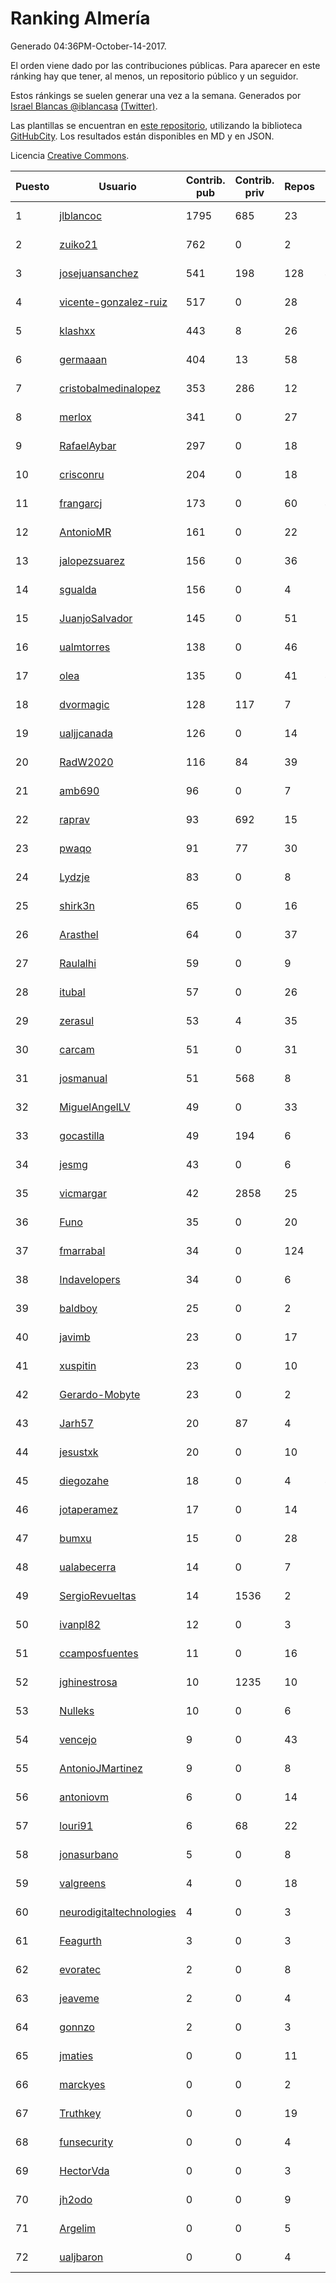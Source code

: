 # Ranking Almería

Generado 04:36PM-October-14-2017.

El orden viene dado por las contribuciones públicas. Para aparecer en este ránking hay que tener, al menos, un repositorio público y un seguidor.

Estos ránkings se suelen generar una vez a la semana. Generados por [Israel Blancas @iblancasa](https://github.com/iblancasa/) [(Twitter)](https://twitter.com/iblancasa).

Las plantillas se encuentran en [este repositorio](https://github.com/iblancasa/GH-Spanish-Ranking), utilizando la biblioteca [GitHubCity](https://github.com/iblancasa/GitHubCity). Los resultados están disponibles en MD y en JSON.

Licencia [Creative Commons](https://creativecommons.org/licenses/by/4.0/).

| Puesto   |  Usuario  | Contrib. pub | Contrib. priv |Repos| Followers | Desde |  Avatar  |
|----------|-----------|--------------|---------------|-----|-----------|-------|----------|
|1|[jlblancoc](https://github.com/jlblancoc)|1795|685|23|148|2013-09-19|![jlblancoc](https://avatars3.githubusercontent.com/u/5497818)|
|2|[zuiko21](https://github.com/zuiko21)|762|0|2|2|2012-12-28|![zuiko21](https://avatars0.githubusercontent.com/u/3143243)|
|3|[josejuansanchez](https://github.com/josejuansanchez)|541|198|128|48|2011-07-01|![josejuansanchez](https://avatars3.githubusercontent.com/u/888481)|
|4|[vicente-gonzalez-ruiz](https://github.com/vicente-gonzalez-ruiz)|517|0|28|20|2015-01-22|![vicente-gonzalez-ruiz](https://avatars3.githubusercontent.com/u/10660795)|
|5|[klashxx](https://github.com/klashxx)|443|8|26|17|2010-07-28|![klashxx](https://avatars3.githubusercontent.com/u/346759)|
|6|[germaaan](https://github.com/germaaan)|404|13|58|116|2013-09-23|![germaaan](https://avatars2.githubusercontent.com/u/5518719)|
|7|[cristobalmedinalopez](https://github.com/cristobalmedinalopez)|353|286|12|19|2015-03-05|![cristobalmedinalopez](https://avatars1.githubusercontent.com/u/11335170)|
|8|[merlox](https://github.com/merlox)|341|0|27|9|2015-07-18|![merlox](https://avatars0.githubusercontent.com/u/13392096)|
|9|[RafaelAybar](https://github.com/RafaelAybar)|297|0|18|15|2016-08-24|![RafaelAybar](https://avatars0.githubusercontent.com/u/21227176)|
|10|[crisconru](https://github.com/crisconru)|204|0|18|20|2013-10-09|![crisconru](https://avatars3.githubusercontent.com/u/5649085)|
|11|[frangarcj](https://github.com/frangarcj)|173|0|60|45|2010-09-15|![frangarcj](https://avatars2.githubusercontent.com/u/399894)|
|12|[AntonioMR](https://github.com/AntonioMR)|161|0|22|6|2014-05-13|![AntonioMR](https://avatars0.githubusercontent.com/u/7569487)|
|13|[jalopezsuarez](https://github.com/jalopezsuarez)|156|0|36|10|2010-05-18|![jalopezsuarez](https://avatars1.githubusercontent.com/u/280283)|
|14|[sgualda](https://github.com/sgualda)|156|0|4|2|2016-06-16|![sgualda](https://avatars0.githubusercontent.com/u/19980894)|
|15|[JuanjoSalvador](https://github.com/JuanjoSalvador)|145|0|51|51|2013-07-21|![JuanjoSalvador](https://avatars2.githubusercontent.com/u/5058655)|
|16|[ualmtorres](https://github.com/ualmtorres)|138|0|46|13|2012-11-21|![ualmtorres](https://avatars0.githubusercontent.com/u/2856222)|
|17|[olea](https://github.com/olea)|135|0|41|44|2009-10-18|![olea](https://avatars1.githubusercontent.com/u/141267)|
|18|[dvormagic](https://github.com/dvormagic)|128|117|7|3|2016-03-15|![dvormagic](https://avatars0.githubusercontent.com/u/17849198)|
|19|[ualjjcanada](https://github.com/ualjjcanada)|126|0|14|9|2015-04-16|![ualjjcanada](https://avatars2.githubusercontent.com/u/11983068)|
|20|[RadW2020](https://github.com/RadW2020)|116|84|39|17|2014-08-24|![RadW2020](https://avatars2.githubusercontent.com/u/8538542)|
|21|[amb690](https://github.com/amb690)|96|0|7|2|2016-03-15|![amb690](https://avatars0.githubusercontent.com/u/17849212)|
|22|[raprav](https://github.com/raprav)|93|692|15|16|2009-03-12|![raprav](https://avatars2.githubusercontent.com/u/62855)|
|23|[pwaqo](https://github.com/pwaqo)|91|77|30|13|2012-06-30|![pwaqo](https://avatars0.githubusercontent.com/u/1909548)|
|24|[Lydzje](https://github.com/Lydzje)|83|0|8|2|2016-02-20|![Lydzje](https://avatars2.githubusercontent.com/u/17357136)|
|25|[shirk3n](https://github.com/shirk3n)|65|0|16|2|2014-01-27|![shirk3n](https://avatars3.githubusercontent.com/u/6516842)|
|26|[Arasthel](https://github.com/Arasthel)|64|0|37|78|2010-11-14|![Arasthel](https://avatars3.githubusercontent.com/u/480955)|
|27|[Raulalhi](https://github.com/Raulalhi)|59|0|9|3|2015-12-01|![Raulalhi](https://avatars3.githubusercontent.com/u/16103966)|
|28|[itubal](https://github.com/itubal)|57|0|26|6|2008-05-29|![itubal](https://avatars2.githubusercontent.com/u/11919)|
|29|[zerasul](https://github.com/zerasul)|53|4|35|25|2013-11-29|![zerasul](https://avatars2.githubusercontent.com/u/6067824)|
|30|[carcam](https://github.com/carcam)|51|0|31|14|2012-05-01|![carcam](https://avatars1.githubusercontent.com/u/1695138)|
|31|[josmanual](https://github.com/josmanual)|51|568|8|2|2015-02-23|![josmanual](https://avatars2.githubusercontent.com/u/11162684)|
|32|[MiguelAngelLV](https://github.com/MiguelAngelLV)|49|0|33|14|2011-02-25|![MiguelAngelLV](https://avatars0.githubusercontent.com/u/638110)|
|33|[gocastilla](https://github.com/gocastilla)|49|194|6|6|2016-07-20|![gocastilla](https://avatars2.githubusercontent.com/u/20567140)|
|34|[jesmg](https://github.com/jesmg)|43|0|6|10|2014-06-25|![jesmg](https://avatars1.githubusercontent.com/u/7987855)|
|35|[vicmargar](https://github.com/vicmargar)|42|2858|25|24|2008-11-18|![vicmargar](https://avatars2.githubusercontent.com/u/35163)|
|36|[Funo](https://github.com/Funo)|35|0|20|2|2013-09-10|![Funo](https://avatars3.githubusercontent.com/u/5426414)|
|37|[fmarrabal](https://github.com/fmarrabal)|34|0|124|5|2012-11-09|![fmarrabal](https://avatars1.githubusercontent.com/u/2758972)|
|38|[Indavelopers](https://github.com/Indavelopers)|34|0|6|13|2012-09-06|![Indavelopers](https://avatars1.githubusercontent.com/u/2288761)|
|39|[baldboy](https://github.com/baldboy)|25|0|2|5|2011-01-03|![baldboy](https://avatars0.githubusercontent.com/u/545420)|
|40|[javimb](https://github.com/javimb)|23|0|17|19|2012-02-05|![javimb](https://avatars1.githubusercontent.com/u/1410846)|
|41|[xuspitin](https://github.com/xuspitin)|23|0|10|5|2014-09-12|![xuspitin](https://avatars0.githubusercontent.com/u/8753302)|
|42|[Gerardo-Mobyte](https://github.com/Gerardo-Mobyte)|23|0|2|3|2015-12-12|![Gerardo-Mobyte](https://avatars2.githubusercontent.com/u/16266332)|
|43|[Jarh57](https://github.com/Jarh57)|20|87|4|6|2013-02-12|![Jarh57](https://avatars0.githubusercontent.com/u/3541308)|
|44|[jesustxk](https://github.com/jesustxk)|20|0|10|9|2014-07-01|![jesustxk](https://avatars2.githubusercontent.com/u/8038664)|
|45|[diegozahe](https://github.com/diegozahe)|18|0|4|4|2016-09-02|![diegozahe](https://avatars3.githubusercontent.com/u/21882800)|
|46|[jotaperamez](https://github.com/jotaperamez)|17|0|14|10|2015-01-13|![jotaperamez](https://avatars0.githubusercontent.com/u/10507381)|
|47|[bumxu](https://github.com/bumxu)|15|0|28|6|2012-05-15|![bumxu](https://avatars3.githubusercontent.com/u/1742635)|
|48|[ualabecerra](https://github.com/ualabecerra)|14|0|7|9|2011-01-11|![ualabecerra](https://avatars0.githubusercontent.com/u/558072)|
|49|[SergioRevueltas](https://github.com/SergioRevueltas)|14|1536|2|9|2014-03-12|![SergioRevueltas](https://avatars3.githubusercontent.com/u/6931657)|
|50|[ivanpl82](https://github.com/ivanpl82)|12|0|3|5|2016-04-13|![ivanpl82](https://avatars2.githubusercontent.com/u/18446323)|
|51|[ccamposfuentes](https://github.com/ccamposfuentes)|11|0|16|8|2013-12-16|![ccamposfuentes](https://avatars2.githubusercontent.com/u/6200116)|
|52|[jghinestrosa](https://github.com/jghinestrosa)|10|1235|10|6|2014-03-20|![jghinestrosa](https://avatars0.githubusercontent.com/u/7010036)|
|53|[Nulleks](https://github.com/Nulleks)|10|0|6|2|2016-02-23|![Nulleks](https://avatars2.githubusercontent.com/u/17429698)|
|54|[vencejo](https://github.com/vencejo)|9|0|43|17|2013-05-11|![vencejo](https://avatars0.githubusercontent.com/u/4402394)|
|55|[AntonioJMartinez](https://github.com/AntonioJMartinez)|9|0|8|9|2013-01-30|![AntonioJMartinez](https://avatars2.githubusercontent.com/u/3426426)|
|56|[antoniovm](https://github.com/antoniovm)|6|0|14|8|2014-03-17|![antoniovm](https://avatars3.githubusercontent.com/u/6975327)|
|57|[louri91](https://github.com/louri91)|6|68|22|19|2014-11-16|![louri91](https://avatars1.githubusercontent.com/u/9786318)|
|58|[jonasurbano](https://github.com/jonasurbano)|5|0|8|8|2011-07-31|![jonasurbano](https://avatars3.githubusercontent.com/u/950088)|
|59|[valgreens](https://github.com/valgreens)|4|0|18|20|2011-07-08|![valgreens](https://avatars2.githubusercontent.com/u/903263)|
|60|[neurodigitaltechnologies](https://github.com/neurodigitaltechnologies)|4|0|3|3|2013-12-28|![neurodigitaltechnologies](https://avatars3.githubusercontent.com/u/6275593)|
|61|[Feagurth](https://github.com/Feagurth)|3|0|3|7|2013-11-21|![Feagurth](https://avatars3.githubusercontent.com/u/6003799)|
|62|[evoratec](https://github.com/evoratec)|2|0|8|2|2010-11-21|![evoratec](https://avatars3.githubusercontent.com/u/490450)|
|63|[jeaveme](https://github.com/jeaveme)|2|0|4|12|2014-04-17|![jeaveme](https://avatars3.githubusercontent.com/u/7329741)|
|64|[gonnzo](https://github.com/gonnzo)|2|0|3|2|2015-09-30|![gonnzo](https://avatars3.githubusercontent.com/u/14915357)|
|65|[jmaties](https://github.com/jmaties)|0|0|11|6|2009-07-30|![jmaties](https://avatars0.githubusercontent.com/u/110144)|
|66|[marckyes](https://github.com/marckyes)|0|0|2|2|2010-09-27|![marckyes](https://avatars3.githubusercontent.com/u/417513)|
|67|[Truthkey](https://github.com/Truthkey)|0|0|19|5|2011-01-15|![Truthkey](https://avatars1.githubusercontent.com/u/565739)|
|68|[funsecurity](https://github.com/funsecurity)|0|0|4|10|2014-03-30|![funsecurity](https://avatars1.githubusercontent.com/u/7109970)|
|69|[HectorVda](https://github.com/HectorVda)|0|0|3|7|2014-06-04|![HectorVda](https://avatars1.githubusercontent.com/u/7792924)|
|70|[jh2odo](https://github.com/jh2odo)|0|0|9|2|2014-05-06|![jh2odo](https://avatars0.githubusercontent.com/u/7497387)|
|71|[Argelim](https://github.com/Argelim)|0|0|5|2|2014-08-11|![Argelim](https://avatars2.githubusercontent.com/u/8420048)|
|72|[ualjbaron](https://github.com/ualjbaron)|0|0|4|3|2016-02-01|![ualjbaron](https://avatars0.githubusercontent.com/u/17000909)|
